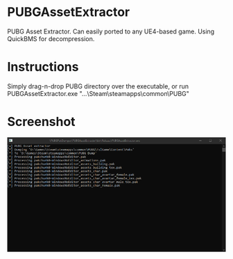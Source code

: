 # PUBGAssetExtractor
PUBG Asset Extractor. Can easily ported to any UE4-based game. Using QuickBMS for decompression.

# Instructions
Simply drag-n-drop PUBG directory over the executable, or run PUBGAssetExtractor.exe "...\Steam\steamapps\common\PUBG"

# Screenshot
![](/screenshot.png)
